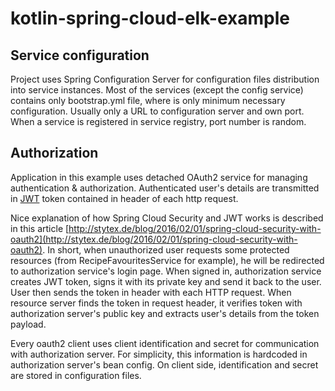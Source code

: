 # kotlin-spring-cloud-elk-example

## Service configuration

Project uses Spring Configuration Server for configuration files distribution into service instances. Most of the services (except the config service) contains only bootstrap.yml file, where is only minimum necessary configuration. 
Usually only a URL to configuration server and own port. When a service is registered in service registry, port number is random.

## Authorization

Application in this example uses detached OAuth2 service for managing authentication & authorization. Authenticated
user's details are transmitted in [JWT](https://jwt.io/) token contained in header of each http request. 

Nice explanation of how Spring Cloud Security and JWT works is described in this article [http://stytex.de/blog/2016/02/01/spring-cloud-security-with-oauth2](http://stytex.de/blog/2016/02/01/spring-cloud-security-with-oauth2).
In short, when unauthorized user requests some protected resources (from RecipeFavouritesService for example), he will be redirected
to authorization service's login page. When signed in, authorization service creates JWT token, signs it with its private key and
send it back to the user. User then sends the token in header with each HTTP request. When resource server finds the token in
request header, it verifies token with authorization server's public key and extracts user's details from the token payload.

Every oauth2 client uses client identification and secret for communication with authorization server. For simplicity, this information
is hardcoded in authorization server's bean config. On client side, identification and secret are stored in configuration files.  